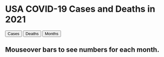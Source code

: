 <html>
  <script src='https://d3js.org/d3.v6.js'></script>
  <style> rect {fill: gray; stroke: black; stroke-width: 2}</style>
  <head>
    <meta charset="utf-8">
    <title>CS416 Narrative Visualization</title>
    <link href="Style.css" rel="stylesheet" type="text/css">
  </head>
  <body onload='init()'>
    <div class="center_text">
      <h1>USA COVID-19 Cases and Deaths in 2021</h1>
    </div>
    <div class="container" id="my_dataviz"></div>
    <div class="center">
      <button id="b1" onclick="button_1()">Cases</button>
      <button id="b2" onclick="button_2()">Deaths</button>
      <button id="b3" onclick="button_3()">Months</button>
      <h2 id="guide_text">Mouseover bars to see numbers for each month.</h2>
    </div>
    <script src="Chart.js" type="text/javascript"></script>
  </body>
</html>

